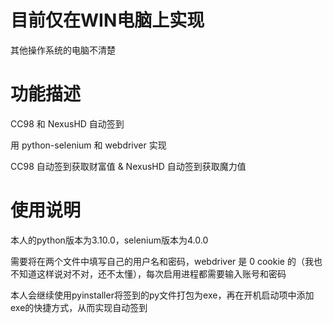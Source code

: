 # 目前仅在WIN电脑上实现
其他操作系统的电脑不清楚

# 功能描述

CC98 和 NexusHD 自动签到

用 python-selenium 和 webdriver 实现 

CC98 自动签到获取财富值 & NexusHD 自动签到获取魔力值

# 使用说明

本人的python版本为3.10.0，selenium版本为4.0.0

需要将在两个文件中填写自己的用户名和密码，webdriver 是 0 cookie 的（我也不知道这样说对不对，还不太懂），每次启用进程都需要输入账号和密码

本人会继续使用pyinstaller将签到的py文件打包为exe，再在开机启动项中添加exe的快捷方式，从而实现自动签到

